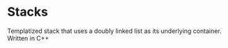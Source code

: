 # Stacks
Templatized stack that uses a doubly linked list as its underlying container. Written in C++
